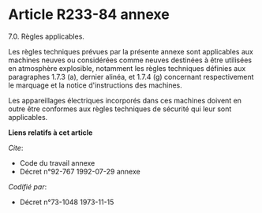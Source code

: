 # Article R233-84 annexe

7.0. Règles applicables.

Les règles techniques prévues par la présente annexe sont applicables aux machines neuves ou considérées comme neuves
destinées à être utilisées en atmosphère explosible, notamment les règles techniques définies aux paragraphes 1.7.3 (a),
dernier alinéa, et 1.7.4 (g) concernant respectivement le marquage et la notice d'instructions des machines.

Les appareillages électriques incorporés dans ces machines doivent en outre être conformes aux règles techniques de sécurité
qui leur sont applicables.

**Liens relatifs à cet article**

_Cite_:

  - Code du travail annexe
  - Décret n°92-767 1992-07-29 annexe

_Codifié par_:

  - Décret n°73-1048 1973-11-15
